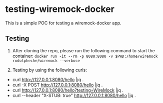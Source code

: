 # testing-wiremock-docker
This is a simple POC for testing a wiremock-docker app.

## Testing
1. After cloning the repo, please run the following command to start the container:
`docker run -it --rm -p 8080:8080 -v $PWD:/home/wiremock rodolpheche/wiremock --verbose`

2. Testing by using the following curls:
- curl http://127.0.0.1:8080/hello |jq .
- curl -X POST http://127.0.0.1:8080/hello |jq .
- curl http://127.0.0.1:8080/hello?testing=WireMock |jq .
- curl --header "X-STUB: true" http://127.0.0.1:8080/hello |jq .
